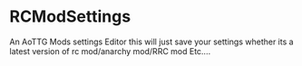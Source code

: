 # RCModSettings
An AoTTG Mods settings Editor
this will just save your settings whether its a latest version of rc mod/anarchy mod/RRC mod Etc.... 

